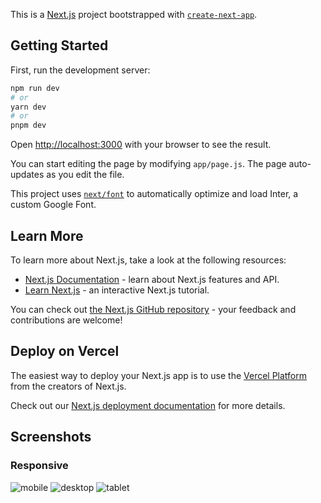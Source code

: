 This is a [Next.js](https://nextjs.org/) project bootstrapped with [`create-next-app`](https://github.com/vercel/next.js/tree/canary/packages/create-next-app).

## Getting Started

First, run the development server:

```bash
npm run dev
# or
yarn dev
# or
pnpm dev
```

Open [http://localhost:3000](http://localhost:3000) with your browser to see the result.

You can start editing the page by modifying `app/page.js`. The page auto-updates as you edit the file.

This project uses [`next/font`](https://nextjs.org/docs/basic-features/font-optimization) to automatically optimize and load Inter, a custom Google Font.

## Learn More

To learn more about Next.js, take a look at the following resources:

- [Next.js Documentation](https://nextjs.org/docs) - learn about Next.js features and API.
- [Learn Next.js](https://nextjs.org/learn) - an interactive Next.js tutorial.

You can check out [the Next.js GitHub repository](https://github.com/vercel/next.js/) - your feedback and contributions are welcome!

## Deploy on Vercel

The easiest way to deploy your Next.js app is to use the [Vercel Platform](https://vercel.com/new?utm_medium=default-template&filter=next.js&utm_source=create-next-app&utm_campaign=create-next-app-readme) from the creators of Next.js.

Check out our [Next.js deployment documentation](https://nextjs.org/docs/deployment) for more details.

## Screenshots 

### Responsive

![mobile](https://github.com/antonyusupov/nextjs-minimalist-portfolio/assets/74938284/e167522f-6af1-4409-8d25-78e4e24c2589)
![desktop](https://github.com/antonyusupov/nextjs-minimalist-portfolio/assets/74938284/e26a54f8-c740-44db-99f0-c8e883281047)
![tablet](https://github.com/antonyusupov/nextjs-minimalist-portfolio/assets/74938284/1b4d0949-9ce4-4c80-b47f-a4a216e2c471)
